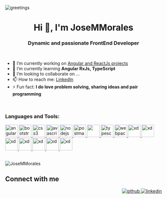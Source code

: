 ![greetings](https://user-images.githubusercontent.com/43299285/146223384-04341fcf-4769-4353-82b1-f3d78f7de611.gif)


<h1 align="center">Hi 👋, I'm JoseMMorales</h1>
<h3 align="center">Dynamic and passionate FrontEnd Developer</h3>

<!--
**JoseMMorales/JoseMMorales** is a ✨ _special_ ✨ repository because its `README.md` (this file) appears on your GitHub profile.
-->

</br>

- 🔭 I’m currently working on [Angular and ReactJs projects](https://github.com/JoseMMorales)
- 🌱 I’m currently learning <b>Angular RxJs, TypeScript</b>
- 👯 I’m looking to collaborate on ...
- 📫 How to reach me: [LinkedIn](www.linkedin.com/in/josemula)
- ⚡ Fun fact: <b>I do love problem solving, sharing ideas and pair programming</b>

</br>

<h3 align="left">Languages and Tools:</h3>
<p align="left"> 
  <a href="https://angular.io" target="_blank"> 
    <img src="https://cdn.worldvectorlogo.com/logos/angular-icon.svg" alt="angularjs" width="40" height="40"/> 
  </a> 
  <a href="https://getbootstrap.com" target="_blank"> 
    <img src="https://itblogsogeti.files.wordpress.com/2018/04/mundo-ideal-boostrap4.png" alt="bootstrap" width="40" height="40"/> 
  </a> 
  <a href="https://www.w3schools.com/css/" target="_blank"> 
    <img src="https://encrypted-tbn0.gstatic.com/images?q=tbn:ANd9GcSQfkuNw-ZG68fzksl4AVpANGJ1-ue2CBdpcA&usqp=CAU" alt="css3" width="40" height="40"/> 
  </a> 
  <a href="https://developer.mozilla.org/en-US/docs/Web/JavaScript" target="_blank"> 
    <img src="https://icongr.am/devicon/javascript-original.svg?size=128&color=currentColor" alt="javascript" width="40" height="40"/> 
  </a> 
  <a href="https://nodejs.org" target="_blank"> 
    <img src="https://icongr.am/devicon/react-original.svg?size=128&color=currentColor" alt="nodejs" width="40" height="40"/> 
  </a> 
  <a href="https://postman.com" target="_blank"> 
    <img src="https://www.vectorlogo.zone/logos/getpostman/getpostman-icon.svg" alt="postman" width="40" height="40"/> 
  </a> 
  <a href="https://sass-lang.com" target="_blank"> 
    <img src="https://icongr.am/devicon/sass-original.svg?size=128&color=currentColor" width="40" height="40" /> 
  </a> 
  <a href="https://www.typescriptlang.org/" target="_blank"> 
    <img src="https://icongr.am/devicon/typescript-original.svg?size=128&color=currentColor" alt="typescript" width="40" height="40"/> 
  </a> 
  <a href="https://webpack.js.org" target="_blank"> 
    <img src="https://icongr.am/devicon/webpack-original.svg?size=128&color=currentColor" alt="webpack" width="40" height="40"/> 
  </a> 
  <a href="https://www.adobe.com/products/xd.html" target="_blank"> 
    <img src="https://icongr.am/devicon/doctrine-original-wordmark.svg?size=128&color=currentColor" alt="xd" width="40" height="40"/> 
  </a>
  <a href="https://www.adobe.com/products/xd.html" target="_blank"> 
    <img src="https://icongr.am/devicon/jquery-original-wordmark.svg?size=128&color=currentColor" alt="xd" width="40" height="40"/> 
  </a> 
  <a href="https://www.adobe.com/products/xd.html" target="_blank"> 
    <img src="https://icongr.am/devicon/gitlab-original.svg?size=128&color=currentColor" alt="xd" width="40" height="40"/> 
  </a>  
  <a href="https://www.adobe.com/products/xd.html" target="_blank"> 
    <img src="https://icongr.am/devicon/linux-original.svg?size=128&color=currentColor" alt="xd" width="40" height="40"/> 
  </a>  
   <a href="https://www.adobe.com/products/xd.html" target="_blank"> 
    <img src="https://icongr.am/devicon/mysql-original-wordmark.svg?size=128&color=currentColor" alt="xd" width="40" height="40"/> 
  </a>  
   <a href="https://www.adobe.com/products/xd.html" target="_blank"> 
    <img src="https://icongr.am/devicon/symfony-original.svg?size=128&color=currentColor" alt="xd" width="40" height="40"/> 
  </a>  
   <a href="https://www.adobe.com/products/xd.html" target="_blank"> 
    <img src="https://icongr.am/devicon/git-original-wordmark.svg?size=148&color=currentColor" alt="xd" width="40" height="40"/> 
  </a>  
</p>

</br>

  <img align="left" src="https://github-readme-stats.vercel.app/api/top-langs?username=JoseMMorales&show_icons=true&locale=en&layout=compact" alt="JoseMMorales" />

</br>

## Connect with me  
<div align="right">
  <a href="https://github.com/JoseMMorales" target="_blank">
    <img src=https://img.shields.io/badge/github-%2324292e.svg?&style=for-the-badge&logo=github&logoColor=white alt=github style="margin-bottom: 5px;" />
  </a>
  <a href="www.linkedin.com/in/josemula" target="_blank">
    <img src=https://img.shields.io/badge/linkedin-%231E77B5.svg?&style=for-the-badge&logo=linkedin&logoColor=white alt=linkedin style="margin-bottom: 5px;" />
  </a>
</div>  




